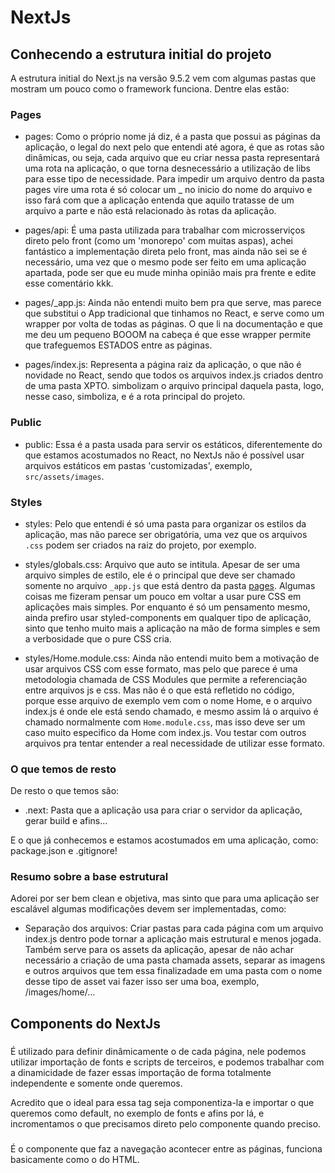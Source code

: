 # NextJs

## Conhecendo a estrutura initial do projeto

A estrutura initial do Next.js na versão 9.5.2 vem com algumas pastas que mostram um pouco como o framework funciona. Dentre elas estão:

### Pages

- pages: Como o próprio nome já diz, é a pasta que possui as páginas da aplicação, o legal do next pelo que entendi até agora, é que as rotas são dinâmicas, ou seja, cada arquivo que eu criar nessa pasta representará uma rota na aplicação, o que torna desnecessário a utilização de libs para esse tipo de necessidade. Para impedir um arquivo dentro da pasta pages vire uma rota é só colocar um \_ no inicio do nome do arquivo e isso fará com que a aplicação entenda que aquilo tratasse de um arquivo a parte e não está relacionado às rotas da aplicação.

- pages/api: É uma pasta utilizada para trabalhar com microsserviços direto pelo front (como um 'monorepo' com muitas aspas), achei fantástico a implementação direta pelo front, mas ainda não sei se é necessário, uma vez que o mesmo pode ser feito em uma aplicação apartada, pode ser que eu mude minha opinião mais pra frente e edite esse comentário kkk.

- pages/\_app.js: Ainda não entendi muito bem pra que serve, mas parece que substitui o App tradicional que tinhamos no React, e serve como um wrapper por volta de todas as páginas. O que li na documentação e que me deu um pequeno BOOOM na cabeça é que esse wrapper permite que trafeguemos ESTADOS entre as páginas.

- pages/index.js: Representa a página raiz da aplicação, o que não é novidade no React, sendo que todos os arquivos index.js criados dentro de uma pasta XPTO. simbolizam o arquivo principal daquela pasta, logo, nesse caso, simboliza, e é a rota principal do projeto.

### Public

- public: Essa é a pasta usada para servir os estáticos, diferentemente do que estamos acostumados no React, no NextJs não é possível usar arquivos estáticos em pastas 'customizadas', exemplo, `src/assets/images`.

### Styles

- styles: Pelo que entendi é só uma pasta para organizar os estilos da aplicação, mas não parece ser obrigatória, uma vez que os arquivos `.css` podem ser criados na raiz do projeto, por exemplo.

- styles/globals.css: Arquivo que auto se intitula. Apesar de ser uma arquivo simples de estilo, ele é o principal que deve ser chamado somente no arquivo `_app.js` que está dentro da pasta <u>pages</u>. Algumas coisas me fizeram pensar um pouco em voltar a usar pure CSS em aplicações mais simples. Por enquanto é só um pensamento mesmo, ainda prefiro usar styled-components em qualquer tipo de aplicação, sinto que tenho muito mais a aplicação na mão de forma simples e sem a verbosidade que o pure CSS cria.

- styles/Home.module.css: Ainda não entendi muito bem a motivação de usar arquivos CSS com esse formato, mas pelo que parece é uma metodologia chamada de CSS Modules que permite a referenciação entre arquivos js e css. Mas não é o que está refletido no código, porque esse arquivo de exemplo vem com o nome Home, e o arquivo index.js é onde ele está sendo chamado, e mesmo assim lá o arquivo é chamado normalmente com `Home.module.css`, mas isso deve ser um caso muito especifico da Home com index.js. Vou testar com outros arquivos pra tentar entender a real necessidade de utilizar esse formato.

### O que temos de resto

De resto o que temos são:

- .next: Pasta que a aplicação usa para criar o servidor da aplicação, gerar build e afins...

E o que já conhecemos e estamos acostumados em uma aplicação, como: package.json e .gitignore!

### Resumo sobre a base estrutural

Adorei por ser bem clean e objetiva, mas sinto que para uma aplicação ser escalável algumas modificações devem ser implementadas, como:

- Separação dos arquivos: Criar pastas para cada página com um arquivo index.js dentro pode tornar a aplicação mais estrutural e menos jogada. Também serve para os assets da aplicação, apesar de não achar necessário a criação de uma pasta chamada assets, separar as imagens e outros arquivos que tem essa finalizadade em uma pasta com o nome desse tipo de asset vai fazer isso ser uma boa, exemplo, /images/home/...

## Components do NextJs

### <Head />

É utilizado para definir dinâmicamente o <head></head> de cada página, nele podemos utilizar importação de fonts e scripts de terceiros, e podemos trabalhar com a dinamicidade de fazer essas importação de forma totalmente independente e somente onde queremos.

Acredito que o ideal para essa tag seja componentiza-la e importar o que queremos como default, no exemplo de fonts e afins por lá, e incromentamos o que precisamos direto pelo componente quando preciso.

### <Link />

É o componente que faz a navegação acontecer entre as páginas, funciona basicamente como o <a> do HTML.
